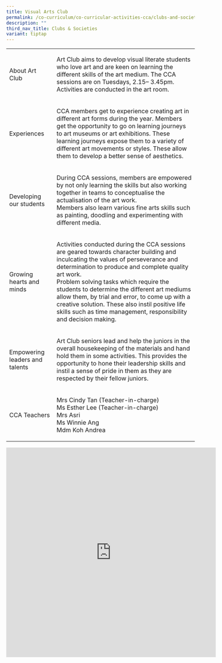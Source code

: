 ```yaml
---
title: Visual Arts Club
permalink: /co-curriculum/co-curricular-activities-cca/clubs-and-societies/visual-arts-club/
description: ""
third_nav_title: Clubs & Societies
variant: tiptap
---
```

<table style="minWidth: 50px">
<colgroup>
<col>
<col>
</colgroup>
<tbody>
<tr>
<td rowspan="1" colspan="1">
<p>About Art Club</p>
</td>
<td rowspan="1" colspan="1">
<p>Art Club aims to develop visual literate students who love art and are
keen on learning the different skills of the art medium. The CCA sessions
are on Tuesdays, 2.15– 3.45pm. Activities are conducted in the art room.</p>
</td>
</tr>
<tr>
<td rowspan="1" colspan="1">
<p>Experiences</p>
</td>
<td rowspan="1" colspan="1">
<p>CCA members get to experience creating art in different art forms during
the year. Members get the opportunity to go on learning journeys to art
museums or art exhibitions. These learning journeys expose them to a variety
of different art movements or styles. These allow them to develop a better
sense of aesthetics.</p>
</td>
</tr>
<tr>
<td rowspan="1" colspan="1">
<p>Developing our students</p>
</td>
<td rowspan="1" colspan="1">
<p>During CCA sessions, members are empowered by not only learning the skills
but also working together in teams to conceptualise the actualisation of
the art work.
<br>Members also learn various fine arts skills such as painting, doodling
and experimenting with different media.</p>
</td>
</tr>
<tr>
<td rowspan="1" colspan="1">
<p>Growing hearts and minds</p>
</td>
<td rowspan="1" colspan="1">
<p>Activities conducted during the CCA sessions are geared towards character
building and inculcating the values of perseverance and determination to
produce and complete quality art work.
<br>Problem solving tasks which require the students to determine the different
art mediums allow them, by trial and error, to come up with a creative
solution. These also instil positive life skills such as time management,
responsibility and decision making.</p>
</td>
</tr>
<tr>
<td rowspan="1" colspan="1">
<p>Empowering leaders and talents</p>
</td>
<td rowspan="1" colspan="1">
<p>Art Club seniors lead and help the juniors in the overall housekeeping
of the materials and hand hold them in some activities. This provides the
opportunity to hone their leadership skills and instil a sense of pride
in them as they are respected by their fellow juniors.</p>
</td>
</tr>
<tr>
<td rowspan="1" colspan="1">
<p>CCA Teachers</p>
</td>
<td rowspan="1" colspan="1">
<p>Mrs Cindy Tan (Teacher-in-charge)
<br>Ms Esther Lee (Teacher-in-charge)
<br>Mrs Asri
<br>Ms Winnie Ang
<br>Mdm Koh Andrea</p>
</td>
</tr>
</tbody>
</table>
<div class="iframe-wrapper">
<iframe height="560" width="560" allowfullscreen="true" frameborder="0" src="https://docs.google.com/presentation/d/e/2PACX-1vQx_TSUWqv4B5L02RbjvYbfLpQm7undivi9Jqnuy3_uVkVULhmBJP7Ue3QF6kb5zis5H8O0hqSGIA0H/embed?start=true&amp;loop=true&amp;delayms=3000"></iframe>
</div>
<p></p>